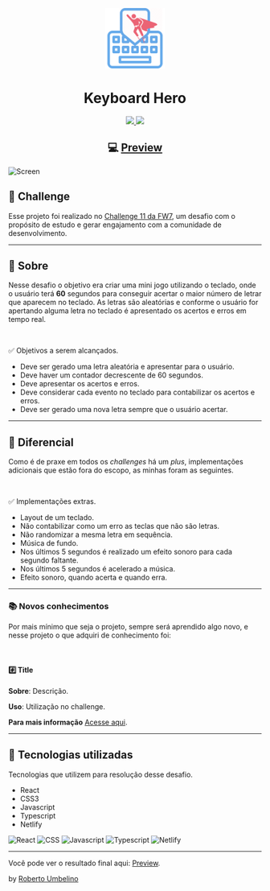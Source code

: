 <p align="center">
  <img alt="Challenge 11 - FW7" width="120" title="Challenge 11 - FW7" src=".github/logo.png" />
</p>

<h1 align="center">Keyboard Hero</h1>

<p align="center">
  <a href="https://www.linkedin.com/in/roberto-umbelino-478403151/" alt="LinkedIn">
    <img src="https://img.shields.io/badge/linkedin-%230077B5.svg?&style=for-the-badge&logo=linkedin&logoColor=white" />
  </a>

  <a href="https://www.instagram.com/roberto.ubl/" alt="Instagram">
    <img src="https://img.shields.io/badge/instagram-%23E4405F.svg?&style=for-the-badge&logo=instagram&logoColor=white" />
  </a>
</p>

<h2 align="center">
  💻 <a href="https://keyboard-hero.netlify.app/">Preview</a>
</h2>

![Screen](.github/screen.gif)

## 🎯 Challenge

Esse projeto foi realizado no [Challenge 11 da FW7](https://github.com/fw7-solucoes/challenges/tree/master/challenge-11), um desafio com o propósito de estudo e gerar engajamento com a comunidade de desenvolvimento.

---

## 📕 Sobre

Nesse desafio o objetivo era criar uma mini jogo utilizando o teclado, onde o usuário terá **60** segundos para conseguir acertar o maior número de letrar que aparecem no teclado. As letras são aleatórias e conforme o usuário for apertando alguma letra no teclado é apresentado os acertos e erros em tempo real.

<br/>

✅ Objetivos a serem alcançados.

- Deve ser gerado uma letra aleatória e apresentar para o usuário.
- Deve haver um contador decrescente de 60 segundos.
- Deve apresentar os acertos e erros.
- Deve considerar cada evento no teclado para contabilizar os acertos e erros.
- Deve ser gerado uma nova letra sempre que o usuário acertar.

---

## 💪 Diferencial

Como é de praxe em todos os _challenges_ há um _plus_, implementações adicionais que estão fora do escopo, as minhas foram as seguintes.

<br/>

✅ Implementações extras.

- Layout de um teclado.
- Não contabilizar como um erro as teclas que não são letras.
- Não randomizar a mesma letra em sequência.
- Música de fundo.
- Nos últimos 5 segundos é realizado um efeito sonoro para cada segundo faltante.
- Nos últimos 5 segundos é acelerado a música.
- Efeito sonoro, quando acerta e quando erra.

---

### 📚 Novos conhecimentos

Por mais mínimo que seja o projeto, sempre será aprendido algo novo, e nesse projeto o que adquiri de conhecimento foi:

<br/>

#### #️⃣ **Title**

**Sobre**:
Descrição.

**Uso**: Utilização no challenge.

**Para mais informação** [Acesse aqui]().

---

## 🚀 Tecnologias utilizadas

Tecnologias que utilizem para resolução desse desafio.

- React
- CSS3
- Javascript
- Typescript
- Netlify

![React](https://img.shields.io/badge/react%20-%2320232a.svg?&style=for-the-badge&logo=react&logoColor=%2361DAFB)
![CSS](https://img.shields.io/badge/css3%20-%231572B6.svg?&style=for-the-badge&logo=css3&logoColor=white)
![Javascript](https://img.shields.io/badge/javascript-%23F7DF1E.svg?&style=for-the-badge&logo=javascript&logoColor=black)
![Typescript](https://img.shields.io/badge/typescript%20-%23007ACC.svg?&style=for-the-badge&logo=typescript&logoColor=white)
![Netlify](https://img.shields.io/badge/netlify%20-00C7B7.svg?&style=for-the-badge&logo=netlify&logoColor=white)

---

Você pode ver o resultado final aqui: [Preview](https://keyboard-hero.netlify.app/).

by [Roberto Umbelino](https://github.com/robertoumbelino)
